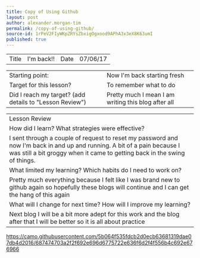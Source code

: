 ```yaml
---
title: Copy of Using Github
layout: post
author: alexander.morgan-tim
permalink: /copy-of-using-github/
source-id: 1rPeV2FIyWKpZRYsZbxigOgxood9APhA3x3eX8K63umI
published: true
---
```

<table>
  <tr>
    <td>Title</td>
    <td>I'm back!!</td>
    <td>Date</td>
    <td>07/06/17</td>
  </tr>
</table>


<table>
  <tr>
    <td>Starting point:</td>
    <td>Now I'm back starting fresh</td>
  </tr>
  <tr>
    <td>Target for this lesson?</td>
    <td>To remember what to do </td>
  </tr>
  <tr>
    <td>Did I reach my target? 
(add details to "Lesson Review")</td>
    <td> Pretty much I mean I am writing this blog after all</td>
  </tr>
</table>


<table>
  <tr>
    <td>Lesson Review</td>
  </tr>
  <tr>
    <td>How did I learn? What strategies were effective? </td>
  </tr>
  <tr>
    <td>I sent through a couple of request to reset my password and now I'm back in and up and running. A bit of a pain because I was still a bit groggy when it came to getting back in the swing of things. </td>
  </tr>
  <tr>
    <td>What limited my learning? Which habits do I need to work on? </td>
  </tr>
  <tr>
    <td>Pretty much everything because I felt like I was brand new to github again so hopefully these blogs will continue and I can get the hang of this again</td>
  </tr>
  <tr>
    <td>What will I change for next time? How will I improve my learning?</td>
  </tr>
  <tr>
    <td>Next blog I will be a bit more adept for this work and the blog after that I will be better so it is all about practice </td>
  </tr>
</table>

https://camo.githubusercontent.com/5b064f535fdcb2d0ecb63681319dae07db4d2016/687474703a2f2f692e696d6775722e636f6d2f4f556b4c692e676966

